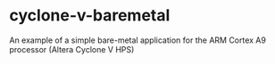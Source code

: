 # cyclone-v-baremetal
An example of a simple bare-metal application for the ARM Cortex A9 processor (Altera Cyclone V HPS)
